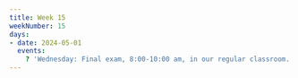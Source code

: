 ```yaml
---
title: Week 15
weekNumber: 15
days:
- date: 2024-05-01
  events:
    ? 'Wednesday: Final exam, 8:00-10:00 am, in our regular classroom.'
---
```

